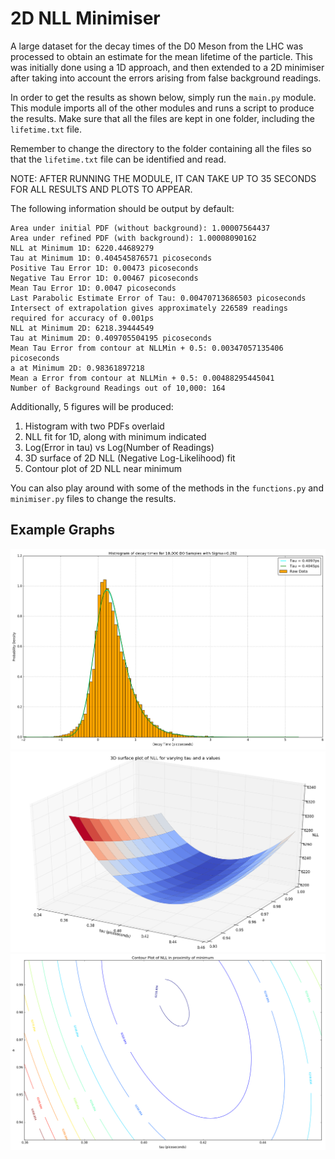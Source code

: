 # 2D NLL Minimiser

A large dataset for the decay times of the D0 Meson from the LHC was processed to obtain an estimate for the mean lifetime of the particle. This was initially done using a 1D approach, and then extended to a 2D minimiser after taking into account the errors arising from false background readings.

In order to get the results as shown below, simply run the `main.py` module. This module imports all of the other modules and runs a script to produce the results. Make sure that all the files are kept in one folder, including the `lifetime.txt` file.

Remember to change the directory to the folder containing all the files so that the `lifetime.txt` file can be identified and read.

NOTE: AFTER RUNNING THE MODULE, IT CAN TAKE UP TO 35 SECONDS FOR ALL RESULTS AND PLOTS TO APPEAR.

The following information should be output by default:

```
Area under initial PDF (without background): 1.00007564437
Area under refined PDF (with background): 1.00008090162
NLL at Minimum 1D: 6220.44689279
Tau at Minimum 1D: 0.404545876571 picoseconds
Positive Tau Error 1D: 0.00473 picoseconds
Negative Tau Error 1D: 0.00467 picoseconds
Mean Tau Error 1D: 0.0047 picoseconds
Last Parabolic Estimate Error of Tau: 0.00470713686503 picoseconds
Intersect of extrapolation gives approximately 226589 readings required for accuracy of 0.001ps
NLL at Minimum 2D: 6218.39444549
Tau at Minimum 2D: 0.409705504195 picoseconds
Mean Tau Error from contour at NLLMin + 0.5: 0.00347057135406 picoseconds
a at Minimum 2D: 0.98361897218
Mean a Error from contour at NLLMin + 0.5: 0.00488295445041
Number of Background Readings out of 10,000: 164
```

Additionally, 5 figures will be produced:
1) Histogram with two PDFs overlaid
2) NLL fit for 1D, along with minimum indicated
3) Log(Error in tau) vs Log(Number of Readings)
4) 3D surface of 2D NLL (Negative Log-Likelihood) fit
5) Contour plot of 2D NLL near minimum

You can also play around with some of the methods in the `functions.py` and `minimiser.py` files to change the results.

## Example Graphs

![A histrogram showing the raw data from the lifetime.txt file, as well as two PDFs.](/images/hist.png?raw=true)
![3D visualitation of a 2D NLL fit.](/images/3d.png?raw=true)
![Contour plot of 2D NLL near minimum.](/images/contour.png?raw=true)
